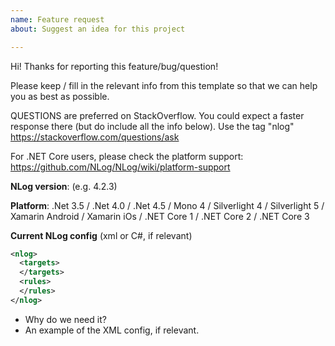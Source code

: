 ```yaml
---
name: Feature request
about: Suggest an idea for this project

---
```


Hi! Thanks for reporting this feature/bug/question! 

Please keep / fill in the relevant info from this template so that we can help you as best as possible.

QUESTIONS are preferred on StackOverflow. You could expect a faster response there (but do include all the info below). Use the tag "nlog" https://stackoverflow.com/questions/ask

For .NET Core users, please check the platform support: https://github.com/NLog/NLog/wiki/platform-support


**NLog version**: (e.g. 4.2.3)

**Platform**: .Net 3.5 / .Net 4.0 / .Net 4.5 / Mono 4 / Silverlight 4 / Silverlight 5 / Xamarin Android / Xamarin iOs / .NET Core 1 / .NET Core 2 / .NET Core 3

**Current NLog config** (xml or C#, if relevant)

```xml
<nlog>
  <targets>
  </targets>
  <rules>
  </rules>
</nlog>

```


 - Why do we need it?
 - An example of the XML config, if relevant.
